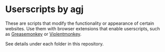 # Userscripts by agj

These are scripts that modify the functionality or appearance of certain websites. Use them with browser extensions that enable userscripts, such as [Greasemonkey](https://www.greasespot.net/) or [Violentmonkey](https://violentmonkey.github.io/).

See details under each folder in this repository.
